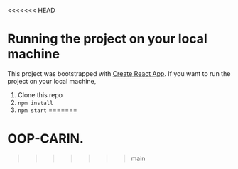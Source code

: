 <<<<<<< HEAD
# Running the project on your local machine
This project was bootstrapped with [Create React App](https://github.com/work2544/OOP-CARIN/tree/thun). If you want to run the project on your local machine,
1. Clone this repo
2. `npm install`
3. `npm start`
=======
# OOP-CARIN.
>>>>>>> main
